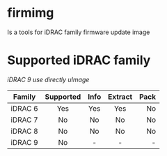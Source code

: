 # firmimg
Is a tools for iDRAC family firmware update image

# Supported iDRAC family

*iDRAC 9 use directly uImage*

| Family  | Supported | Info | Extract | Pack |
| ------- |:---------:|:----:|:-------:|-----:|
| iDRAC 6 | Yes       | Yes  | Yes     | No   |
| iDRAC 7 | No        | No   | No      | No   |
| iDRAC 8 | No        | No   | No      | No   |
| iDRAC 9 | No        | -    | -       | -    |
